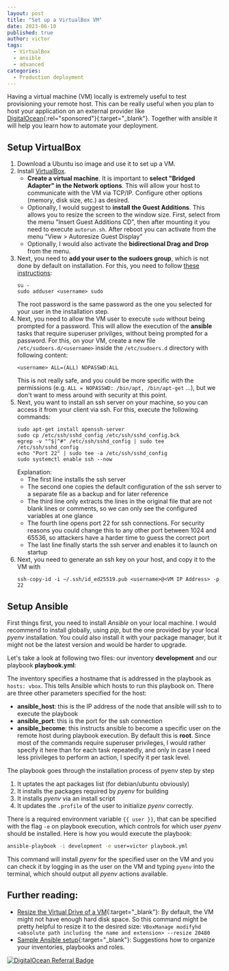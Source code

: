 ```yaml
---
layout: post
title: "Set up a VirtualBox VM"
date: 2023-06-10
published: true
author: victor
tags:
  - VirtualBox
  - ansible
  - advanced
categories:
  - Production deployment
---
```


Having a virtual machine (VM) locally is extremely useful to test provisioning your remote host.
This can be really useful when you plan to host your application on an external provider like [DigitalOcean](https://m.do.co/c/c40e38c3b079){:rel="sponsored"}{:target="_blank"}.
Together with ansible it will help you learn how to automate your deployment.

## Setup VirtualBox

1. Download a Ubuntu iso image and use it to set up a VM.
2. Install [VirtualBox](https://www.virtualbox.org/).
   - **Create a virtual machine**. It is important to **select "Bridged Adapter" in the Network options**. This will allow your host to communicate with the VM via TCP/IP. Configure other options (memory, disk size, etc.) as desired.
   - Optionally, I would suggest to **install the Guest Additions**. This allows you to resize the screen to the window size. First, select from the menu "Insert Guest Additions CD", then after mounting it you need to execute `autorun.sh`. After reboot you can activate from the menu "View > Autoresize Guest Display"
   - Optionally, I would also activate the **bidirectional Drag and Drop** from the menu.
3. Next, you need to **add your user to the sudoers group**, which is not done by default on installation. For this, you need to follow [these instructions](https://superuser.com/questions/1623376/how-can-i-make-my-own-account-a-sudoers-on-virtualbox/1755286#1755286):
   ```
   su -
   sudo adduser <username> sudo
   ```
   The root password is the same password as the one you selected for your user in the installation step.
4. Next, you need to allow the VM user to execute `sudo` without being prompted for a password. 
   This will allow the execution of the **ansible** tasks that require superuser privilges, without being prompted for a password.
   For this, on your VM, create a new file `/etc/sudoers.d/<username>` inside the `/etc/sudoers.d` directory with following content:
   ```
   <username> ALL=(ALL) NOPASSWD:ALL
   ```
   This is not really safe, and you could be more specific with the permissions (e.g. `ALL = NOPASSWD: /bin/apt, /bin/apt-get` ...), but we don't want to mess around with security at this point.
5. Next, you want to install an ssh server on your machine, so you can access it from your client via ssh. 
   For this, execute the following commands:
   ```
   sudo apt-get install openssh-server
   sudo cp /etc/ssh/sshd_config /etc/ssh/sshd_config.bck
   egrep -v "^$|^#" /etc/ssh/sshd_config | sudo tee /etc/ssh/sshd_config
   echo "Port 22" | sudo tee -a /etc/ssh/sshd_config
   sudo systemctl enable ssh --now
   ```
   Explanation:
   * The first line installs the ssh server
   * The second one copies the default configuration of the ssh server to a separate file as a backup and for later reference
   * The third line only extracts the lines in the original file that are not blank lines or comments, so we can only see the configured variables at one glance
   * The fourth line opens port 22 for ssh connections. For security reasons you could change this to any other port between 1024 and 65536, so attackers have a harder time to guess the correct port
   * The last line finally starts the ssh server and enables it to launch on startup
6. Next, you need to generate an ssh key on your host, and copy it to the VM with
   ```
   ssh-copy-id -i ~/.ssh/id_ed25519.pub <username>@<VM IP Address> -p 22
   ```

## Setup Ansible

First things first, you need to install *Ansible* on your local machine. 
I would recommend to install globally, using *pip*, but the one provided by your local *pyenv* installation.
You could also install it with your package manager, but it might not be the latest version and would be harder to upgrade.

Let's take a look at following two files: our inventory **development** and our playbook **playbook.yml**:

<script src="https://gist.github.com/movileanuv/835a2c5e287dd1ce5b192da7f503dd3b.js"></script>

The inventory specifies a hostname that is addressed in the playbook as `hosts: vbox`. This tells Ansible which hosts to run this playbook on.
There are three other parameters specified for the host:
* **ansible_host**: this is the IP address of the node that ansible will ssh to to execute the playbook
* **ansible_port**: this is the port for the ssh connection
* **ansible_become**: this instructs ansible to become a specific user on the remote host during playbook execution. By default this is **root**. Since most of the commands require superuser privileges, I would rather specify it here than for each task repeatedly, and only in case I need less privileges to perform an action, I specify it per task level.

The playbook goes through the installation process of pyenv step by step
1. It uptates the apt packages list (for debian/ubuntu obviously)
2. It installs the packages required by *pyenv* for building
3. It installs *pyenv* via an install script
4. It updates the `.profile` of the user to initialize *pyenv* correctly.

There is a required environment variable `{{ user }}`, that can be specified with the flag `-e` on playbook execution, which controls for which user *pyenv* should be installed. Here is how you would execute the playbook:

```bash
ansible-playbook -i development -e user=victor playbook.yml
```

This command will install *pyenv* for the specified user on the VM and you can check it by logging in as the user on the VM and typing `pyenv` into the terminal, which should output all *pyenv* actions available.

## Further reading:

* [Resize the Virtual Drive of a VM](https://forums.virtualbox.org/viewtopic.php?f=35&t=50661){:target="_blank"}: By default, the VM might not have enough hard disk space. So this command might be pretty helpful to resize it to the desired size:
    `VBoxManage modifyhd <absolute path including the name and extension> --resize 20480`
* [Sample Ansible setup](https://docs.ansible.com/ansible/latest/tips_tricks/sample_setup.html#sample-setup){:target="_blank"}: Suggestions how to organize your inventories, playbooks and roles.


<a href="https://www.digitalocean.com/?refcode=c40e38c3b079&utm_campaign=Referral_Invite&utm_medium=Referral_Program&utm_source=badge" rel="sponsored" target="_blank"><img src="https://web-platforms.sfo2.cdn.digitaloceanspaces.com/WWW/Badge%201.svg" alt="DigitalOcean Referral Badge" /></a>